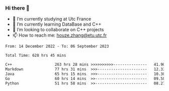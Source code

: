 ### Hi there 👋
- 🔭 I’m currently studying at Utc France
- 🌱 I’m currently learning DataBase and C++
- 👯 I’m looking to collaborate on C++ projects
- 📫 How to reach me: houze.zhang@etu.utc.fr

<!--START_SECTION:waka-->

```txt
From: 14 December 2022 - To: 06 September 2023

Total Time: 628 hrs 45 mins

C++                   263 hrs 28 mins >>>>>>>>>>---------------   41.90 %
Markdown              77 hrs 31 mins  >>>----------------------   12.33 %
Java                  65 hrs 15 mins  >>>----------------------   10.38 %
Go                    60 hrs 14 mins  >>-----------------------   09.58 %
Python                51 hrs 58 mins  >>-----------------------   08.27 %
```

<!--END_SECTION:waka-->
